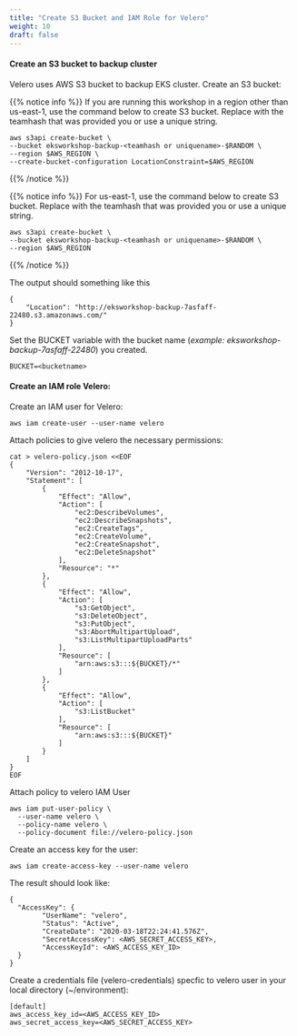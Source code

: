 ```yaml
---
title: "Create S3 Bucket and IAM Role for Velero"
weight: 10
draft: false
---
```


#### Create an S3 bucket to backup cluster

Velero uses AWS S3 bucket to backup EKS cluster. Create an S3 bucket:

{{% notice info %}}
If you are running this workshop in a region other than us-east-1, use the command below to create S3 bucket. Replace <teamhash or uniquename> with the teamhash that was provided you or use a unique string.

```
aws s3api create-bucket \
--bucket eksworkshop-backup-<teamhash or uniquename>-$RANDOM \
--region $AWS_REGION \
--create-bucket-configuration LocationConstraint=$AWS_REGION
```
{{% /notice %}}

{{% notice info %}}
For us-east-1, use the command below to create S3 bucket. Replace <teamhash or uniquename> with the teamhash that was provided you or use a unique string.

```
aws s3api create-bucket \
--bucket eksworkshop-backup-<teamhash or uniquename>-$RANDOM \
--region $AWS_REGION
```
{{% /notice %}}

The output should something like this
```
{
    "Location": "http://eksworkshop-backup-7asfaff-22480.s3.amazonaws.com/"
}
```

Set the BUCKET variable with the bucket name (*example: eksworkshop-backup-7asfaff-22480*) you created.
```
BUCKET=<bucketname>
```

#### Create an IAM role Velero:

Create an IAM user for Velero:

```
aws iam create-user --user-name velero
```

Attach policies to give velero the necessary permissions:

```
cat > velero-policy.json <<EOF
{
    "Version": "2012-10-17",
    "Statement": [
        {
            "Effect": "Allow",
            "Action": [
                "ec2:DescribeVolumes",
                "ec2:DescribeSnapshots",
                "ec2:CreateTags",
                "ec2:CreateVolume",
                "ec2:CreateSnapshot",
                "ec2:DeleteSnapshot"
            ],
            "Resource": "*"
        },
        {
            "Effect": "Allow",
            "Action": [
                "s3:GetObject",
                "s3:DeleteObject",
                "s3:PutObject",
                "s3:AbortMultipartUpload",
                "s3:ListMultipartUploadParts"
            ],
            "Resource": [
                "arn:aws:s3:::${BUCKET}/*"
            ]
        },
        {
            "Effect": "Allow",
            "Action": [
                "s3:ListBucket"
            ],
            "Resource": [
                "arn:aws:s3:::${BUCKET}"
            ]
        }
    ]
}
EOF
```

Attach policy to velero IAM User
```
aws iam put-user-policy \
  --user-name velero \
  --policy-name velero \
  --policy-document file://velero-policy.json
```

Create an access key for the user:
```
aws iam create-access-key --user-name velero
```

The result should look like:
```
{
  "AccessKey": {
        "UserName": "velero",
        "Status": "Active",
        "CreateDate": "2020-03-18T22:24:41.576Z",
        "SecretAccessKey": <AWS_SECRET_ACCESS_KEY>,
        "AccessKeyId": <AWS_ACCESS_KEY_ID>
  }
}
```
Create a credentials file (velero-credentials) specfic to velero user in your local directory (~/environment):

```
[default]
aws_access_key_id=<AWS_ACCESS_KEY_ID>
aws_secret_access_key=<AWS_SECRET_ACCESS_KEY>
```
